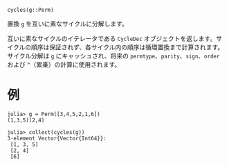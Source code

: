 ```
cycles(g::Perm)
```

置換 `g` を互いに素なサイクルに分解します。

互いに素なサイクルのイテレータである `CycleDec` オブジェクトを返します。サイクルの順序は保証されず、各サイクル内の順序は循環置換まで計算されます。サイクル分解は `g` にキャッシュされ、将来の `permtype`、`parity`、`sign`、`order` および `^`（累乗）の計算に使用されます。

# 例

```jldoctest
julia> g = Perm([3,4,5,2,1,6])
(1,3,5)(2,4)

julia> collect(cycles(g))
3-element Vector{Vector{Int64}}:
 [1, 3, 5]
 [2, 4]
 [6]
```
